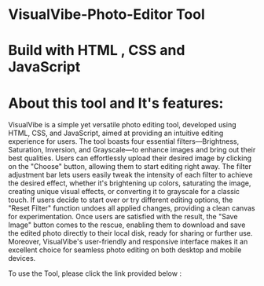 # VisualVibe-Photo-Editor Tool
# Build with HTML , CSS and JavaScript


# About this tool and It's features:
VisualVibe is a simple yet versatile photo editing tool, developed using HTML, CSS, and JavaScript, aimed at providing an intuitive editing experience for users. The tool boasts four essential filters—Brightness, Saturation, Inversion, and Grayscale—to enhance images and bring out their best qualities. Users can effortlessly upload their desired image by clicking on the "Choose" button, allowing them to start editing right away. The filter adjustment bar lets users easily tweak the intensity of each filter to achieve the desired effect, whether it's brightening up colors, saturating the image, creating unique visual effects, or converting it to grayscale for a classic touch. If users decide to start over or try different editing options, the "Reset Filter" function undoes all applied changes, providing a clean canvas for experimentation. Once users are satisfied with the result, the "Save Image" button comes to the rescue, enabling them to download and save the edited photo directly to their local disk, ready for sharing or further use. Moreover, VisualVibe's user-friendly and responsive interface makes it an excellent choice for seamless photo editing on both desktop and mobile devices.

To use the Tool, please click the link provided below :

